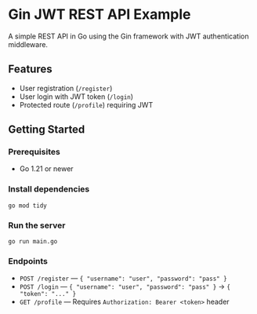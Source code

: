 # Gin JWT REST API Example

A simple REST API in Go using the Gin framework with JWT authentication middleware.

## Features
- User registration (`/register`)
- User login with JWT token (`/login`)
- Protected route (`/profile`) requiring JWT

## Getting Started

### Prerequisites
- Go 1.21 or newer

### Install dependencies
```
go mod tidy
```

### Run the server
```
go run main.go
```

### Endpoints
- `POST /register` — `{ "username": "user", "password": "pass" }`
- `POST /login` — `{ "username": "user", "password": "pass" }` → `{ "token": "..." }`
- `GET /profile` — Requires `Authorization: Bearer <token>` header

